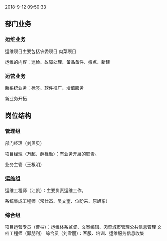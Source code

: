 
2018-9-12 09:50:33


## 部门业务

### 运维业务
运维项目主要包括农委项目 肉菜项目

运维的内容：巡检、故障处理、备品备件、撤点、新建


### 运营业务

新系统业务：标签、软件推广、增值服务

新业务开拓









## 岗位结构

### 管理组
部门经理（刘贝贝）

项目经理（万超、薛栓勤）：有业务开展的职责。

业务主管（王根明）

### 运维组

运维工程师（江凯）：主要负责运维工作。

系统集成工程师（常仕杰、吴文奎、位盼来、原旭东）

### 综合组

项目运营专员（曹柱）：运维体系监督、文案编辑、肉菜城市管理公共信息管理
文档工程师（郭朋利）
综合员（刘雪丽）：客服、培训、运维服务信息收集



















<!--stackedit_data:
eyJoaXN0b3J5IjpbLTk4NTAwMzc5NF19
-->